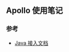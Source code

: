 ## Apollo 使用笔记


### 参考
- [Java 接入文档](https://ctripcorp.github.io/apollo/#/zh/usage/java-sdk-user-guide)